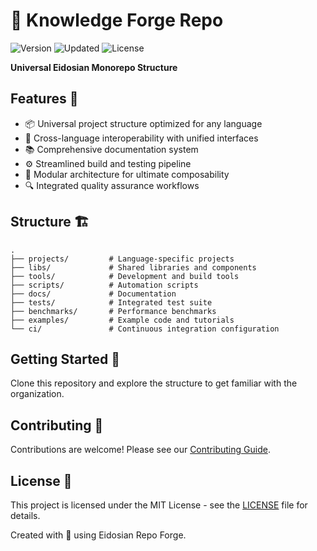 # 🔮 Knowledge Forge Repo

![Version](https://img.shields.io/badge/version-0.1.0-blue)
![Updated](https://img.shields.io/badge/updated-2025-03-13-orange)
![License](https://img.shields.io/badge/license-MIT-green)

**Universal Eidosian Monorepo Structure**

## Features 🚀

- 📦 Universal project structure optimized for any language
- 🔄 Cross-language interoperability with unified interfaces
- 📚 Comprehensive documentation system
- ⚙️ Streamlined build and testing pipeline
- 🧩 Modular architecture for ultimate composability
- 🔍 Integrated quality assurance workflows

## Structure 🏗️

```
.
├── projects/         # Language-specific projects
├── libs/             # Shared libraries and components
├── tools/            # Development and build tools
├── scripts/          # Automation scripts
├── docs/             # Documentation
├── tests/            # Integrated test suite
├── benchmarks/       # Performance benchmarks
├── examples/         # Example code and tutorials
└── ci/               # Continuous integration configuration
```

## Getting Started 🏁

Clone this repository and explore the structure to get familiar with the organization.

## Contributing 👥

Contributions are welcome! Please see our [Contributing Guide](CONTRIBUTING.md).

## License 📄

This project is licensed under the MIT License - see the [LICENSE](LICENSE) file for details.

Created with 💜 using Eidosian Repo Forge.
